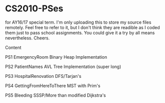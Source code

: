 # CS2010-PSes
for AY16/17 special term. I'm only uploading this to store my source files remotely. Feel free to refer to it, but I don't think they are readible as I coded them just to pass school assignments. You could give it a try by all means nevertheless. Cheers.

Content

PS1 EmergencyRoom           Binary Heap Implementation             

PS2 PatientNames            AVL Tree Implementation (super long)      

PS3 HospitalRenovation      DFS/Tarjan's

PS4 GettingFromHereToThere  MST with Prim's

PS5 Bleeding                SSSP/More than modified Dijkstra's
